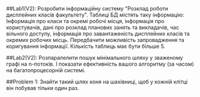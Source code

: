 ##Lab1(V2): 
Розробити інформаційну систему "Розклад роботи дисплейних класів факультету". Таблиці БД містять таку інформацію: Інформація про класи та окремі робочі місця, інформація про користувачів, 
дані про розклад планових занять та викладачів, час вільного доступу, інформація про завантаженість дисплейних класів та окремих робочих місць. Передбачити можливість запровадження та коригування інформації. 
Кількість таблиць має бути більше 5.

##Lab2(V2):
Розпаралелити пошук мінімального шляху у зваженому графі на n-потоків. І показати ефективність вашого алгоритму (за часом) на багатопроцесорній системі. 

##Problem 1:
Знайти такий шлях коня на шахівниці, щоб у кожній клітці він побував тільки один раз. 
